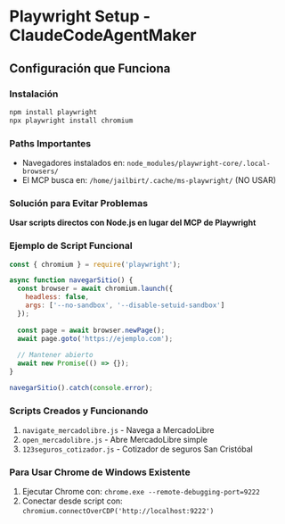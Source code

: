 # Playwright Setup - ClaudeCodeAgentMaker

## Configuración que Funciona

### Instalación
```bash
npm install playwright
npx playwright install chromium
```

### Paths Importantes
- Navegadores instalados en: `node_modules/playwright-core/.local-browsers/`
- El MCP busca en: `/home/jailbirt/.cache/ms-playwright/` (NO USAR)

### Solución para Evitar Problemas
**Usar scripts directos con Node.js en lugar del MCP de Playwright**

### Ejemplo de Script Funcional
```javascript
const { chromium } = require('playwright');

async function navegarSitio() {
  const browser = await chromium.launch({
    headless: false,
    args: ['--no-sandbox', '--disable-setuid-sandbox']
  });
  
  const page = await browser.newPage();
  await page.goto('https://ejemplo.com');
  
  // Mantener abierto
  await new Promise(() => {});
}

navegarSitio().catch(console.error);
```

### Scripts Creados y Funcionando
1. `navigate_mercadolibre.js` - Navega a MercadoLibre
2. `open_mercadolibre.js` - Abre MercadoLibre simple
3. `123seguros_cotizador.js` - Cotizador de seguros San Cristóbal

### Para Usar Chrome de Windows Existente
1. Ejecutar Chrome con: `chrome.exe --remote-debugging-port=9222`
2. Conectar desde script con: `chromium.connectOverCDP('http://localhost:9222')`